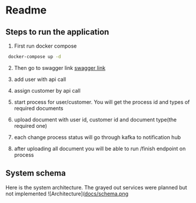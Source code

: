# Readme

## Steps to run the application

1. First run docker compose

```bash
 docker-compose up -d
```

2. Then go to swagger link [swagger link](http://localhost:8082/swagger)

3. add user with api call
4. assign customer by api call
5. start process for user/customer. You will get the process id and types of required documents
7. upload document with user id, customer id and document type(the required one)
8. each change process status will go through kafka to notification hub
9. after uploading all document you will be able to run /finish endpoint on process


## System schema

Here is the system architecture. The grayed out services were planned but not implemented
![Architecture]([docs/schema.png](https://raw.githubusercontent.com/nishudar/MDocuments/refs/heads/main/docs/schema.jpg)
